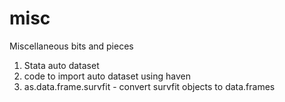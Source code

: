 # misc

Miscellaneous bits and pieces

1. Stata auto dataset 
2. code to import auto dataset using haven
3. as.data.frame.survfit - convert survfit objects to data.frames

